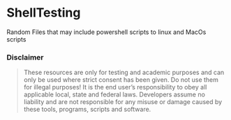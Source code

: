 # ShellTesting
Random Files that may include powershell scripts to linux and MacOs scripts

### Disclaimer
>These resources are only for testing and academic purposes and can only be used where strict consent has been given. Do not use them for illegal purposes! It is the end user’s responsibility to obey all applicable local, state and federal laws. Developers assume no liability and are not responsible for any misuse or damage caused by these tools, programs, scripts and software.
